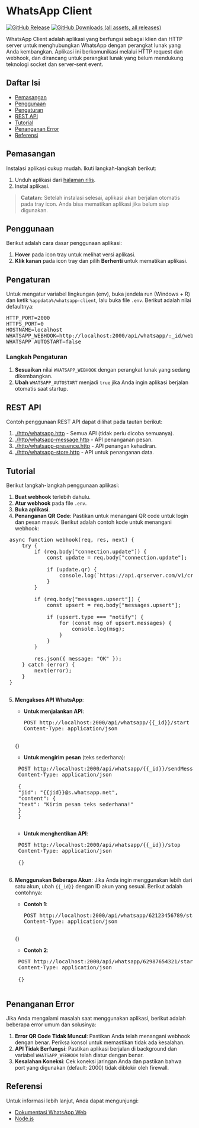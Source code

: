 # WhatsApp Client

[![GitHub Release](https://img.shields.io/github/v/release/ndiing/whatsapp-client)](https://github.com/ndiing/whatsapp-client/releases)
[![GitHub Downloads (all assets, all releases)](https://img.shields.io/github/downloads/ndiing/whatsapp-client/total)](https://github.com/ndiing/whatsapp-client/releases)

WhatsApp Client adalah aplikasi yang berfungsi sebagai klien dan HTTP server untuk menghubungkan WhatsApp dengan perangkat lunak yang Anda kembangkan. Aplikasi ini berkomunikasi melalui HTTP request dan webhook, dan dirancang untuk perangkat lunak yang belum mendukung teknologi socket dan server-sent event.

## Daftar Isi

-   [Pemasangan](#pemasangan)
-   [Penggunaan](#penggunaan)
-   [Pengaturan](#pengaturan)
-   [REST API](#rest-api)
-   [Tutorial](#tutorial)
-   [Penanganan Error](#penanganan-error)
-   [Referensi](#referensi)

## Pemasangan

Instalasi aplikasi cukup mudah. Ikuti langkah-langkah berikut:

1. Unduh aplikasi dari [halaman rilis](https://github.com/ndiing/whatsapp-client/releases).
2. Instal aplikasi.

> **Catatan:** Setelah instalasi selesai, aplikasi akan berjalan otomatis pada tray icon. Anda bisa mematikan aplikasi jika belum siap digunakan.

## Penggunaan

Berikut adalah cara dasar penggunaan aplikasi:

1. **Hover** pada icon tray untuk melihat versi aplikasi.
2. **Klik kanan** pada icon tray dan pilih **Berhenti** untuk mematikan aplikasi.

## Pengaturan

Untuk mengatur variabel lingkungan (env), buka jendela run (Windows + R) dan ketik `%appdata%/whatsapp-client`, lalu buka file `.env`. Berikut adalah nilai defaultnya:

<pre>
HTTP_PORT=2000
HTTPS_PORT=0
HOSTNAME=localhost
WHATSAPP_WEBHOOK=http://localhost:2000/api/whatsapp/:_id/webhook
WHATSAPP_AUTOSTART=false
</pre>

### Langkah Pengaturan

1. **Sesuaikan** nilai `WHATSAPP_WEBHOOK` dengan perangkat lunak yang sedang dikembangkan.
2. **Ubah** `WHATSAPP_AUTOSTART` menjadi `true` jika Anda ingin aplikasi berjalan otomatis saat startup.

## REST API

Contoh penggunaan REST API dapat dilihat pada tautan berikut:

1. [./http/whatsapp.http](./http/whatsapp.http) - Semua API (tidak perlu dicoba semuanya).
2. [./http/whatsapp-message.http](./http/whatsapp-message.http) - API penanganan pesan.
3. [./http/whatsapp-presence.http](./http/whatsapp-presence.http) - API penangan kehadiran.
4. [./http/whatsapp-store.http](./http/whatsapp-store.http) - API untuk penanganan data.

## Tutorial

Berikut langkah-langkah penggunaan aplikasi:

1. **Buat webhook** terlebih dahulu.
2. **Atur webhook** pada file `.env`.
3. **Buka aplikasi**.
4. **Penanganan QR Code**: Pastikan untuk menangani QR code untuk login dan pesan masuk. Berikut adalah contoh kode untuk menangani webhook:
 <pre>
 async function webhook(req, res, next) {
     try {
         if (req.body["connection.update"]) {
             const update = req.body["connection.update"];
 
             if (update.qr) {
                 console.log(`https://api.qrserver.com/v1/create-qr-code/?size=256x256&data=${encodeURIComponent(update.qr)}`);
             }
         }
 
         if (req.body["messages.upsert"]) {
             const upsert = req.body["messages.upsert"];
 
             if (upsert.type === "notify") {
                 for (const msg of upsert.messages) {
                     console.log(msg);
                 }
             }
         }
 
         res.json({ message: "OK" });
     } catch (error) {
         next(error);
     }
 }
 </pre>

5. **Mengakses API WhatsApp**:

    - **Untuk menjalankan API**:
      <pre>
      POST http://localhost:2000/api/whatsapp/{{_id}}/start 
      Content-Type: application/json

    {}
    </pre>
    - **Untuk mengirim pesan** (teks sederhana):
    <pre>
    POST http://localhost:2000/api/whatsapp/{{_id}}/sendMessage 
    Content-Type: application/json

    {
    "jid": "{{jid}}@s.whatsapp.net",
    "content": {
    "text": "Kirim pesan teks sederhana!"
    }
    }
    </pre>
    - **Untuk menghentikan API**:
    <pre>
    POST http://localhost:2000/api/whatsapp/{{_id}}/stop 
    Content-Type: application/json

    {}
    </pre>

6. **Menggunakan Beberapa Akun**: Jika Anda ingin menggunakan lebih dari satu akun, ubah `{{_id}}` dengan ID akun yang sesuai. Berikut adalah contohnya:

    - **Contoh 1**:
      <pre>
      POST http://localhost:2000/api/whatsapp/62123456789/start 
      Content-Type: application/json

    {}
    </pre>
    - **Contoh 2**:
    <pre>
    POST http://localhost:2000/api/whatsapp/62987654321/start 
    Content-Type: application/json

    {}
    </pre>

## Penanganan Error

Jika Anda mengalami masalah saat menggunakan aplikasi, berikut adalah beberapa error umum dan solusinya:

1. **Error QR Code Tidak Muncul**: Pastikan Anda telah menangani webhook dengan benar. Periksa konsol untuk memastikan tidak ada kesalahan.
2. **API Tidak Berfungsi**: Pastikan aplikasi berjalan di background dan variabel `WHATSAPP_WEBHOOK` telah diatur dengan benar.
3. **Kesalahan Koneksi**: Cek koneksi jaringan Anda dan pastikan bahwa port yang digunakan (default: 2000) tidak diblokir oleh firewall.

## Referensi

Untuk informasi lebih lanjut, Anda dapat mengunjungi:

-   [Dokumentasi WhatsApp Web](https://web.whatsapp.com/)
-   [Node.js](https://nodejs.org/en/docs/)
